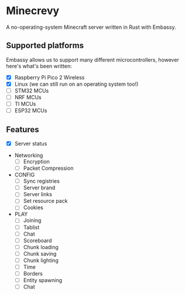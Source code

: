 # Minecrevy

A no-operating-system Minecraft server written in Rust with Embassy.

## Supported platforms

Embassy allows us to support many different microcontrollers, however here's what's been written:

- [x] Raspberry Pi Pico 2 Wireless
- [x] Linux (we can still run on an operating system too!)
- [ ] STM32 MCUs
- [ ] NRF MCUs
- [ ] TI MCUs
- [ ] ESP32 MCUs

## Features

- [x] Server status
- Networking
    - [ ] Encryption
    - [ ] Packet Compression
- CONFIG
    - [ ] Sync registries
    - [ ] Server brand
    - [ ] Server links
    - [ ] Set resource pack
    - [ ] Cookies
- PLAY
    - [ ] Joining
    - [ ] Tablist
    - [ ] Chat
    - [ ] Scoreboard
    - [ ] Chunk loading
    - [ ] Chunk saving
    - [ ] Chunk lighting
    - [ ] Time
    - [ ] Borders
    - [ ] Entity spawning
    - [ ] Chat